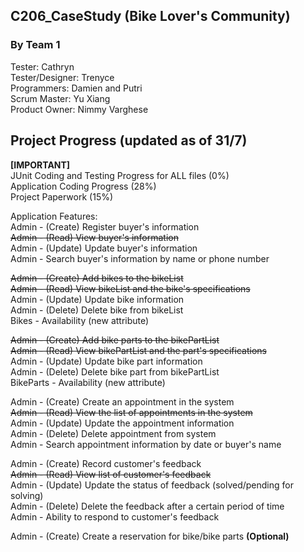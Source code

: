 ## C206_CaseStudy (Bike Lover's Community)

### By Team 1
Tester: Cathryn</br> 
Tester/Designer: Trenyce</br> 
Programmers: Damien and Putri</br> 
Scrum Master: Yu Xiang</br> 
Product Owner: Nimmy Varghese</br> 

## Project Progress (updated as of 31/7)
**[IMPORTANT]**</br> 
JUnit Coding and Testing Progress for ALL files (0%)</br>
Application Coding Progress (28%)</br>
Project Paperwork (15%)</br>

Application Features: </br>
Admin - (Create) Register buyer's information</br>
~~Admin - (Read) View buyer's information~~</br>
Admin - (Update) Update buyer's information</br>
Admin - Search buyer's information by name or phone number</br>
 
~~Admin - (Create) Add bikes to the bikeList </br>
Admin - (Read) View bikeList and the bike's specifications~~ </br>
Admin - (Update) Update bike information </br>
Admin - (Delete) Delete bike from bikeList </br>
Bikes - Availability (new attribute)</br>
 
~~Admin - (Create) Add bike parts to the bikePartList </br>
Admin - (Read) View bikePartList and the part's specifications~~ </br>
Admin - (Update) Update bike part information </br>
Admin - (Delete) Delete bike part from bikePartList </br>
BikeParts - Availability (new attribute)</br>
 
Admin - (Create) Create an appointment in the system </br>
~~Admin - (Read) View the list of appointments in the system~~ </br>
Admin - (Update) Update the appointment information </br>
Admin - (Delete) Delete appointment from system </br>
Admin - Search appointment information by date or buyer's name </br>
 
Admin - (Create) Record customer's feedback </br>
~~Admin - (Read) View list of customer's feedback~~ </br>
Admin - (Update) Update the status of feedback (solved/pending for solving) </br>
Admin - (Delete) Delete the feedback after a certain period of time </br>
Admin - Ability to respond to customer's feedback</br>

Admin - (Create) Create a reservation for bike/bike parts <b>(Optional)</b></br> 
